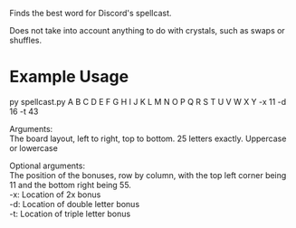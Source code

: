 Finds the best word for Discord's spellcast.

Does not take into account anything to do with crystals, such as swaps or shuffles.

# Example Usage

py spellcast.py A B C D E F G H I J K L M N O P Q R S T U V W X Y -x 11 -d 16 -t 43

Arguments:  
The board layout, left to right, top to bottom. 25 letters exactly. Uppercase or lowercase  

Optional arguments:  
The position of the bonuses, row by column, with the top left corner being 11 and the bottom right being 55.  
-x: Location of 2x bonus  
-d: Location of double letter bonus  
-t: Location of triple letter bonus  